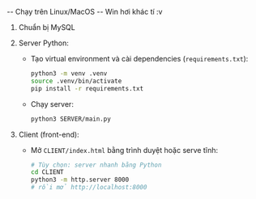 -- Chạy trên Linux/MacOS
-- Win hơi khác tí :v

1. Chuẩn bị MySQL

2. Server Python:

   - Tạo virtual environment và cài dependencies (`requirements.txt`):

     ```bash
     python3 -m venv .venv
     source .venv/bin/activate
     pip install -r requirements.txt
     ```

   - Chạy server:

     ```bash
     python3 SERVER/main.py
     ```

3. Client (front-end):

   - Mở `CLIENT/index.html` bằng trình duyệt hoặc serve tĩnh:

     ```bash
     # Tùy chọn: server nhanh bằng Python
     cd CLIENT
     python3 -m http.server 8000
     # rồi mở http://localhost:8000
     ```
